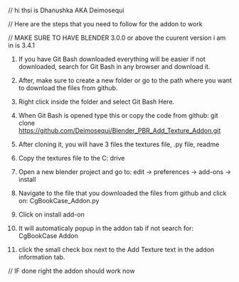 // hi thsi is Dhanushka AKA Deimosequi

// Here are the steps that you need to follow for the addon to work 

// MAKE SURE TO HAVE BLENDER 3.0.0 or above the cuurent version i am in is 3.4.1


1. If you have Git Bash downloaded everything will be easier if not downloaded, search for Git Bash in any browser and download it.
2. After, make sure to create a new folder or go to the path where you want to download the files from github.
3. Right click inside the folder and select Git Bash Here.
4. When Git Bash is opened type this or copy the code from github:
      git clone https://github.com/Deimosequi/Blender_PBR_Add_Texture_Addon.git
 
5. After cloning it, you will have 3 files the textures file, .py file, readme
6. Copy the textures file to the C: drive
7. Open a new blender project and go to:
      edit -> preferences -> add-ons -> install
      
8. Navigate to the file that you downloaded the files from github and click on:
      CgBookCase_Addon.py

9. Click on install add-on
10. It will automaticaly popup in the addon tab if not search for:
      CgBookCase Addon

11. click the small check box next to the Add Texture text in the addon information tab.

// IF done right the addon should work now 
